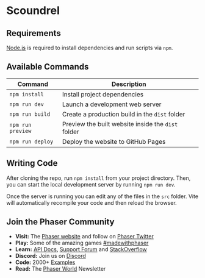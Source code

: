 # Scoundrel

## Requirements

[Node.js](https://nodejs.org) is required to install dependencies and run scripts via `npm`.

## Available Commands

| Command | Description |
|---------|-------------|
| `npm install` | Install project dependencies |
| `npm run dev` | Launch a development web server |
| `npm run build` | Create a production build in the `dist` folder |
| `npm run preview` | Preview the built website inside the `dist` folder |
| `npm run deploy` | Deploy the website to GitHub Pages |

## Writing Code

After cloning the repo, run `npm install` from your project directory. Then, you can start the local development server by running `npm run dev`.

Once the server is running you can edit any of the files in the `src` folder. Vite will automatically recompile your code and then reload the browser.

## Join the Phaser Community

- **Visit:** The [Phaser website](https://phaser.io) and follow on [Phaser Twitter](https://twitter.com/phaser_)
- **Play:** Some of the amazing games [#madewithphaser](https://twitter.com/search?q=%23madewithphaser&src=typed_query&f=live)
- **Learn:** [API Docs](https://newdocs.phaser.io), [Support Forum](https://phaser.discourse.group/) and [StackOverflow](https://stackoverflow.com/questions/tagged/phaser-framework)
- **Discord:** Join us on [Discord](https://discord.gg/phaser)
- **Code:** 2000+ [Examples](https://labs.phaser.io)
- **Read:** The [Phaser World](https://phaser.io/community/newsletter) Newsletter
